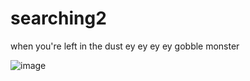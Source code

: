 # searching2
when you're left in the dust ey ey ey ey gobble monster

![image](https://github.com/PrestonChengAPCSA/searching2/assets/143027975/adb44eb1-e800-4ba2-a78b-df2c489a247f)

